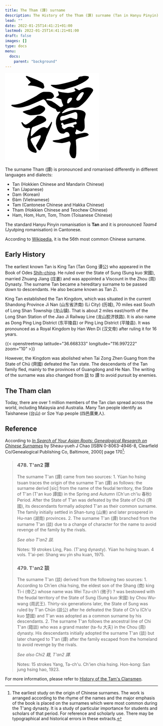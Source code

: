 ```yaml
---
title: The Tham (譚) surname
description: The History of the Tham (譚) surname (Tan in Hanyu Pinyin)
lead: ""
date: 2022-01-25T14:41:21+01:00
lastmod: 2022-01-25T14:41:21+01:00
draft: false
images: []
type: docs
menu:
  docs:
    parent: "background"
---
```


![Tan surname](Tan_name.png)

The surname Tham (譚) is pronounced and romanised differently in different languages and dialects:

- Tan (Hokkien Chinese and Mandarin Chinese)
- Tan (Japanese)
- Dam (Korean)
- Đàm (Vietnamese)
- Tam (Cantonese Chinese and Hakka Chinese)
- Tham (Hokkien Chinese and Teochew Chinese)
- Ham, Hom, Hum, Tom, Thom (Toisanese Chinese)

The standard Hanyu Pinyin romanisation is **Tan** and it is pronounced *Taam4* (Jyutping romanisation) in Cantonese.

According to [Wikipedia](https://en.wikipedia.org/wiki/Tan_(surname)), it is the 56th most common Chinese surname.

## Early History

The earliest known Tan is King Tan (Tan Gong 谭公) who appeared in the Book of Odes [Shih-ching](https://en.wikipedia.org/wiki/Classic_of_Poetry). He ruled over the State of Sung (Sung kuo 宋國), married Zhuang Jiang (庄姜) and was appointed a Viscount in the Zhou (周) Dynasty. The surname Tan became a hereditary surname to be passed down to descendants. He also became known as Tan Zi.

King Tan established the Tan Kingdom, which was situated in the current Shandong Province Ji Nan (山东省济南) (Li City) (历城), 70 miles east South of Long Shan Township (龙山镇). That is about 2 miles east/north of the Long Shan Station of the Jiao Ji Railway Line (龙山胶济铁路). It is also name as Dong Ping Ling District (东平陵县) or Ping Ling District (平陵县). It was pronounced as a Royal Kingdom by Han Wen Di (汉文帝) after ruling it for 16 years.

{{< openstreetmap latitude="36.668333" longitude="116.997222" zoom="10" >}}

However, the Kingdom was abolished when Tai Zong Zhen Guang from the State of Chü (齊國) defeated the Tan state. The descendants of the Tan family fled, mainly to the provinces of Guangdong and He Nan. The writing of the surname was also changed from 談 to 譚 to avoid pursuit by enemies.

## The Tham clan

Today, there are over 1 million members of the Tan clan spread across the world, including Malaysia and Australia. Many Tan people identify as Taishanese (台山) or Sze Yup people (四邑廣東人).

## Reference

According to [*In Search of Your Asian Roots: Genealogical Research on Chinese Surnames*](https://books.google.com/books?id=t26Iv0Octa0C) by Sheau-yueh J Chao [ISBN 0-8063-4946-8, Clearfield Co/Genealogical Publishing Co, Baltimore, 2000] page 170[^1]:

> ### 478. T'an2 譚
>
>The surname T'an (譚) came from two sources: 1. Yüan ho hsing tsuan traces the origin of the surname T'an (譚) as follows: the surname derivd [sic] from the name of the feudal territory, the State of T'an (T'an kuo 譚國) in the Spring and Autumn (Ch'un ch'iu 春秋) Period. After the State of T'an was defeated by the State of Chü (齊國), its descendants formally adopted T'an as their common surname. The family initially settled in Shan-tung (山東) and later prospered in Hu-nan (湖南) provinces. 2. The surname T'an (譚) branched from the surname T'an (談) due to a change of character for the name to avoid revenge of the family by the rivals.
>
>*See also T'an2 談.*
>
>Notes:
>19 strokes
>Ling, Pao. (T'ang dynasty). Yüan ho hsing tsuan. 4 vols. T'ai-pei: Shang wu yin shu kuan, 1975.
>
> ### 479. T'an2 談
>
>The surname T'an (談) derived from the following two sources: 1. According to Ch'ien chia hsing, the eldest son of the Shang (商) king Ti-i (帝乙) whose name was Wei Tzu-ch'i (微子) ? was bestowed with the feudal territory of the State of Sung (Sung kuo 宋國) by Chou Wu-wang (周武王). Thirty-six generations later, the State of Sung was ruled by T'an Chün (談公) after he defeated the State of Ch'u (Ch'u kuo 楚國) and T'an was adopted as a common surname by his descendants. 2. The surname T'an follows the ancestral line of Chi T'an (籍談) who was a grand master (ta-fu 大夫) in the Chou (周) dynasty. His descendants initially adopted the surname T'an (談) but later changed to T'an (譚) after the family escaped from the homeland to avoid revenge by the rivals.
>
>*See also Chi2 籍, T'an2 譚.*
>
>Notes:
>15 strokes
>Yang, Ta-ch'u. Ch'ien chia hsing. Hon-kong: San jung hsing hao, 1923.

[^1]: The earliest study on the origin of Chinese surnames. The work is arranged according to the rhyme of the names and the major emphasis of the book is placed on the surnames which were most common during the T'ang dynasty. It is a study of particular importance for students and scholars of that period. For reference and scholarly use. There may be typographical and historical errors in these extracts.

For more information, please refer to [History of the Tam's Clansmen](http://tamhistory.blogspot.com/).
